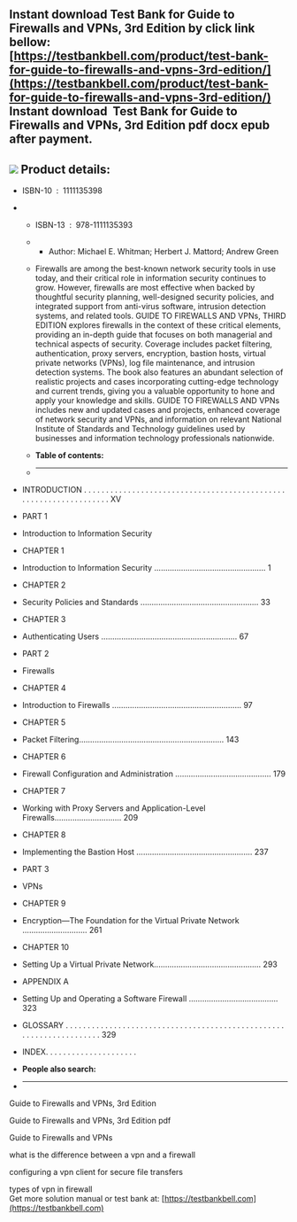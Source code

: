 Instant download **Test Bank for Guide to Firewalls and VPNs, 3rd Edition** by click link bellow:  
[https://testbankbell.com/product/test-bank-for-guide-to-firewalls-and-vpns-3rd-edition/](https://testbankbell.com/product/test-bank-for-guide-to-firewalls-and-vpns-3rd-edition/)  
**Instant download  Test Bank for Guide to Firewalls and VPNs, 3rd Edition pdf docx epub after payment.**
---------------------------------------------------------------------------------------------------------


![](https://testbankbell.com/wp-content/uploads/2023/05/Test-Bank-for-Guide-to-Firewalls-and-VPNs-3rd-Edition-228x228-1.jpg)
**Product details:**
--------------------


* ISBN-10 ‏ : ‎ 1111135398
* * ISBN-13 ‏ : ‎ 978-1111135393
  * * Author: Michael E. Whitman; Herbert J. Mattord; Andrew Green
   
  * Firewalls are among the best-known network security tools in use today, and their critical role in information security continues to grow. However, firewalls are most effective when backed by thoughtful security planning, well-designed security policies, and integrated support from anti-virus software, intrusion detection systems, and related tools. GUIDE TO FIREWALLS AND VPNs, THIRD EDITION explores firewalls in the context of these critical elements, providing an in-depth guide that focuses on both managerial and technical aspects of security. Coverage includes packet filtering, authentication, proxy servers, encryption, bastion hosts, virtual private networks (VPNs), log file maintenance, and intrusion detection systems. The book also features an abundant selection of realistic projects and cases incorporating cutting-edge technology and current trends, giving you a valuable opportunity to hone and apply your knowledge and skills. GUIDE TO FIREWALLS AND VPNs includes new and updated cases and projects, enhanced coverage of network security and VPNs, and information on relevant National Institute of Standards and Technology guidelines used by businesses and information technology professionals nationwide.
  * **Table of contents:**
  * ----------------------
 
* INTRODUCTION . . . . . . . . . . . . . . . . . . . . . . . . . . . . . . . . . . . . . . . . . . . . . . . . . . . . . . . . . . . . . . . . . . XV
* PART 1
* Introduction to Information Security
* CHAPTER 1
* Introduction to Information Security .................................................. 1
* CHAPTER 2
* Security Policies and Standards ..................................................... 33
* CHAPTER 3
* Authenticating Users ............................................................. 67
* PART 2
* Firewalls
* CHAPTER 4
* Introduction to Firewalls .......................................................... 97
* CHAPTER 5
* Packet Filtering................................................................. 143
* CHAPTER 6
* Firewall Configuration and Administration ........................................... 179
* CHAPTER 7
* Working with Proxy Servers and Application-Level Firewalls.............................. 209
* CHAPTER 8
* Implementing the Bastion Host .................................................... 237
* PART 3
* VPNs
* CHAPTER 9
* Encryption—The Foundation for the Virtual Private Network ............................. 261
* CHAPTER 10
* Setting Up a Virtual Private Network................................................ 293
* APPENDIX A
* Setting Up and Operating a Software Firewall ........................................ 323
* GLOSSARY . . . . . . . . . . . . . . . . . . . . . . . . . . . . . . . . . . . . . . . . . . . . . . . . . . . . . . . . . . . . . . . . . . . . 329
* INDEX. . . . . . . . . . . . . . . . . . . . .
* **People also search:**
* -----------------------

Guide to Firewalls and VPNs, 3rd Edition

Guide to Firewalls and VPNs, 3rd Edition pdf

Guide to Firewalls and VPNs

what is the difference between a vpn and a firewall

configuring a vpn client for secure file transfers

types of vpn in firewall  
 Get more solution manual or test bank at: [https://testbankbell.com](https://testbankbell.com)
